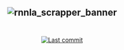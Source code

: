 <div align="center">

![rnnla_scrapper_banner](https://github.com/RNNLA/Scrapper/assets/51515055/9dd7ea3b-821f-46cf-ae6f-9871d8ba1968) <br>
<br>
--  
  
[![Last commit](https://img.shields.io/github/last-commit/RNNLA/Scrapper?style=for-the-badge)](https://github.com/RNNLA/Scrapper/commits/main)
